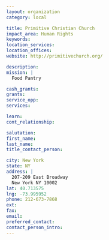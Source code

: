 ```yaml
---
layout: organization
category: local

title: Primitive Christian Church
impact_area: Human Rights
keywords: 
location_services: 
location_offices: 
website: http://primitivechurch.org/

description: 
mission: |
  Food Pantry

cash_grants: 
grants: 
service_opp: 
services: 

learn: 
cont_relationship: 

salutation: 
first_name: 
last_name: 
title_contact_person: 

city: New York
state: NY
address: |
  207-209 East Broadway    
  New York NY 10002
lat: 40.713575
lng: -73.995952
phone: 212-673-7868
ext: 
fax: 
email: 
preferred_contact: 
contact_person_intro: 
---
```

